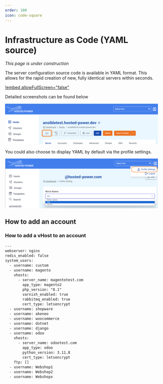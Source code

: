 ```yaml
---
order: 100
icon: code-square
---
```

# Infrastructure as Code (YAML source)

_This page is under construction_

The server configuration source code is available in YAML format. This allows for the rapid creation of new, fully identical servers within seconds.

[!embed allowFullScreen="false"](https://player.vimeo.com/video/1053693836?title=0&amp;byline=0&amp;portrait=0&amp;badge=0&amp;autopause=0&amp;player_id=0&amp;app_id=58479)

Detailed screenshots can be found below

![Yaml Source Code](../img/turbostackapp/YAML/source-code.png)

You could also choose to display YAML by default via the profile settings.

![Profile Settings](../img/turbostackapp/YAML/profile-settings.png)

## How to add an account

### How to add a vHost to an account

```
---
webserver: nginx
redis_enabled: false
system_users:
  - username: custom
  - username: magento
    vhosts:
      - server_name: magentotest.com
        app_type: magento2
        php_version: "8.1"
        varnish_enabled: true
        rabbitmq_enabled: true
        cert_type: letsencrypt
  - username: shopware
  - username: akeneo
  - username: woocommerce
  - username: dotnet
  - username: django
  - username: odoo
    vhosts:
      - server_name: odootest.com
        app_type: odoo
        python_version: 3.11.8
        cert_type: letsencrypt
    ftp: []
  - username: Webshop1
  - username: Webshop2
  - username: Webshopx
```
